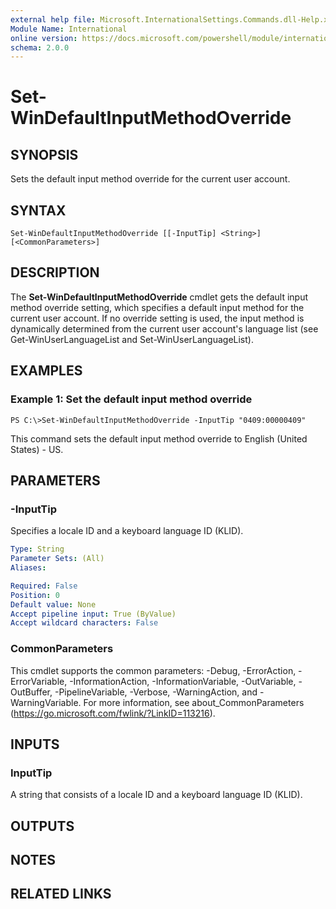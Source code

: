 ```yaml
---
external help file: Microsoft.InternationalSettings.Commands.dll-Help.xml
Module Name: International
online version: https://docs.microsoft.com/powershell/module/international/set-windefaultinputmethodoverride?view=windowsserver2012-ps&wt.mc_id=ps-gethelp
schema: 2.0.0
---
```


# Set-WinDefaultInputMethodOverride

## SYNOPSIS
Sets the default input method override for the current user account.

## SYNTAX

```
Set-WinDefaultInputMethodOverride [[-InputTip] <String>] [<CommonParameters>]
```

## DESCRIPTION
The **Set-WinDefaultInputMethodOverride** cmdlet gets the default input method override setting, which specifies a default input method for the current user account.
If no override setting is used, the input method is dynamically determined from the current user account's language list (see Get-WinUserLanguageList and Set-WinUserLanguageList).

## EXAMPLES

### Example 1: Set the default input method override
```
PS C:\>Set-WinDefaultInputMethodOverride -InputTip "0409:00000409"
```

This command sets the default input method override to English (United States) - US.

## PARAMETERS

### -InputTip
Specifies a locale ID and a keyboard language ID (KLID).

```yaml
Type: String
Parameter Sets: (All)
Aliases: 

Required: False
Position: 0
Default value: None
Accept pipeline input: True (ByValue)
Accept wildcard characters: False
```

### CommonParameters
This cmdlet supports the common parameters: -Debug, -ErrorAction, -ErrorVariable, -InformationAction, -InformationVariable, -OutVariable, -OutBuffer, -PipelineVariable, -Verbose, -WarningAction, and -WarningVariable. For more information, see about_CommonParameters (https://go.microsoft.com/fwlink/?LinkID=113216).

## INPUTS

### InputTip
A string that consists of a locale ID and a keyboard language ID (KLID).

## OUTPUTS

## NOTES

## RELATED LINKS

